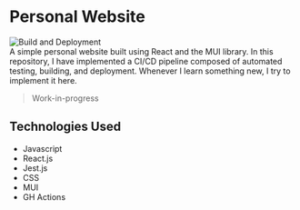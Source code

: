 # Personal Website  
![Build and Deployment](https://github.com/adanzan/adanzan.github.io/actions/workflows/pages/pages-build-deployment/badge.svg)  
A simple personal website built using React and the MUI library. In this repository, I have implemented a CI/CD pipeline composed of automated testing, building, and deployment.
Whenever I learn something new, I try to implement it here. 
> Work-in-progress  

## Technologies Used
- Javascript
- React.js
- Jest.js
- CSS  
- MUI
- GH Actions
